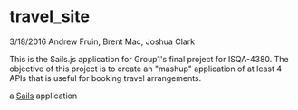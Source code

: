 # travel_site


3/18/2016
Andrew Fruin, Brent Mac, Joshua Clark

This is the Sails.js application for Group1's final project for ISQA-4380.
The objective of this project is to create an "mashup" application of at least 4 APIs that is useful for booking travel arrangements.


a [Sails](http://sailsjs.org) application
